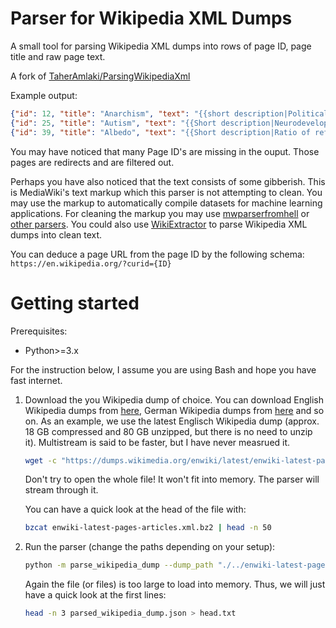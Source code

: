 # Parser for Wikipedia XML Dumps

A small tool for parsing Wikipedia XML dumps into rows of page ID, page title and raw page text.

A fork of [TaherAmlaki/ParsingWikipediaXml](https://github.com/TaherAmlaki/ParsingWikipediaXml)

Example output:
```JSON
{"id": 12, "title": "Anarchism", "text": "{{short description|Political philosophy and movement ..."}
{"id": 25, "title": "Autism", "text": "{{Short description|Neurodevelopmental disorder involving social communication difficulties and repetitive behavior ..."}
{"id": 39, "title": "Albedo", "text": "{{Short description|Ratio of reflected radiation to incident radiation ..."}
```

You may have noticed that many Page ID's are missing in the ouput. Those pages are redirects and are filtered out. 

Perhaps you have also noticed that the text consists of some gibberish. This is MediaWiki's text markup which this parser is not attempting to clean. You may use the markup to automatically compile datasets for machine learning applications. For cleaning the markup you may use [mwparserfromhell](https://github.com/earwig/mwparserfromhell) or [other parsers](https://www.mediawiki.org/wiki/Alternative_parsers). You could also use [WikiExtractor](https://github.com/attardi/wikiextractor) to parse Wikipedia XML dumps into clean text.

You can deduce a page URL from the page ID by the following schema: `https://en.wikipedia.org/?curid={ID}`


# Getting started
Prerequisites: 
* Python>=3.x 

For the instruction below, I assume you are using Bash and hope you have fast internet.

1. Download the you Wikipedia dump of choice. You can download English Wikipedia dumps from [here](https://dumps.wikimedia.org/enwiki/), German Wikipedia dumps from [here](https://dumps.wikimedia.org/dewiki/) and so on. As an example, we use the latest Englisch Wikipedia dump (approx. 18 GB compressed and 80 GB unzipped, but there is no need to unzip it). Multistream is said to be faster, but I have never measrued it.

    ```bash
    wget -c "https://dumps.wikimedia.org/enwiki/latest/enwiki-latest-pages-articles-multistream.xml.bz2"
    ```
    Don't try to open the whole file! It won't fit into memory. The parser will stream through it.
    
    You can have a quick look at the head of the file with:
    ```bash
    bzcat enwiki-latest-pages-articles.xml.bz2 | head -n 50
    ```

2. Run the parser (change the paths depending on your setup):
    ```bash
    python -m parse_wikipedia_dump --dump_path "./../enwiki-latest-pages-articles-multistream.xml.bz2" --outfile "./parsed_wikipedia_dump.json" --nbr_outfiles 1
    ```
    Again the file (or files) is too large to load into memory. Thus, we will just have a quick look at the first lines:
    ```bash
    head -n 3 parsed_wikipedia_dump.json > head.txt
    ```

